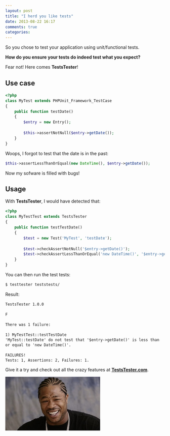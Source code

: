 ```yaml
---
layout: post
title: "I herd you like tests"
date: 2013-08-22 16:17
comments: true
categories:
---
```


So you chose to test your application using unit/functional tests.

**How do you ensure your tests do indeed test what you expect?**

Fear not! Here comes **TestsTester**!

<!-- more -->

## Use case

```php tests/MyTest.php
<?php
class MyTest extends PHPUnit_Framework_TestCase
{
    public function testDate()
    {
        $entry = new Entry();

        $this->assertNotNull($entry->getDate());
    }
}
```

Woops, I forgot to test that the date is in the past:

```php
$this->assertLessThanOrEqual(new DateTime(), $entry->getDate());
```

Now my sofware is filled with bugs!

## Usage

With **TestsTester**, I would have detected that:

```php teststests/MyTestTest.php
<?php
class MyTestTest extends TestsTester
{
    public function testTestDate()
    {
        $test = new Test('MyTest', 'testDate');

        $test->checkAssertNotNull('$entry->getDate()');
        $test->checkAssertLessThanOrEqual('new DateTime()', '$entry->getDate()');
    }
}
```

You can then run the test tests:

```bash
$ testtester teststests/
```

Result:

```
TestsTester 1.0.0

F

There was 1 failure:

1) MyTestTest::testTestDate
'MyTest::testDate' do not test that '$entry->getDate()' is less than or equal to 'new DateTime()'.

FAILURES!
Tests: 1, Assertions: 2, Failures: 1.
```

Give it a try and check out all the crazy features at [**TestsTester.com**](http://bit.ly/7JJSz8).

![](/images/posts/yo-dawg.jpg)
